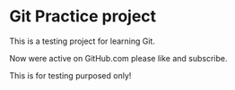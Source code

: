 # Git Practice project

This is a testing project for learning Git.

Now were active on GitHub.com please like and subscribe.

This is for testing purposed only!
